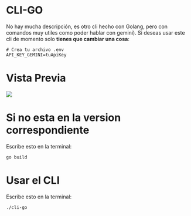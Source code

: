 # CLI-GO

No hay mucha descripción, es otro cli hecho con Golang, pero con comandos muy utiles como poder hablar con gemini). Si deseas usar este cli de momento solo **tienes que cambiar una cosa**:

```env
# Crea tu archivo .env
API_KEY_GEMINI=tuApiKey
```

# Vista Previa

<img src="https://cdn.discordapp.com/attachments/1347656014786334790/1351399416283533382/image.png?ex=67da3c48&is=67d8eac8&hm=e0ad47effb2931bdfb46e8575877f156b28798ed6a3b59e9f57d5ade69358fd0&">

# Si no esta en la version correspondiente

Escribe esto en la terminal:
```
go build
```
# Usar el CLI

Escribe esto en la terminal:
```
./cli-go
```
